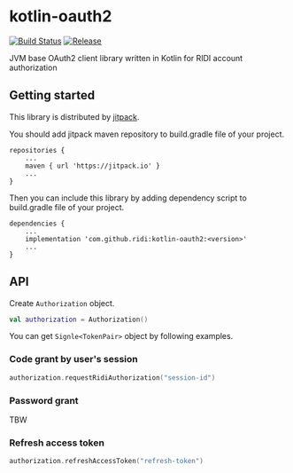 # kotlin-oauth2

[![Build Status](https://travis-ci.org/ridi/kotlin-oauth2.svg?branch=master)](https://travis-ci.org/ridi/kotlin-oauth2)
[![Release](https://jitpack.io/v/ridi/kotlin-oauth2.svg)](https://jitpack.io/#ridi/kotlin-oauth2)

JVM base OAuth2 client library written in Kotlin for RIDI account authorization

## Getting started

This library is distributed by [jitpack](https://jitpack.io).

You should add jitpack maven repository to build.gradle file of your project.

```
repositories {
    ...
    maven { url 'https://jitpack.io' }
    ...
}
```

Then you can include this library by adding dependency script to build.gradle file of your project.

```
dependencies {
    ...
    implementation 'com.github.ridi:kotlin-oauth2:<version>'
    ...
}
```

## API

Create `Authorization` object.

```kotlin
val authorization = Authorization()
```

You can get `Signle<TokenPair>` object by following examples.

### Code grant by user's session

```kotlin
authorization.requestRidiAuthorization("session-id")
```

### Password grant

TBW

### Refresh access token

```kotlin
authorization.refreshAccessToken("refresh-token")
```
